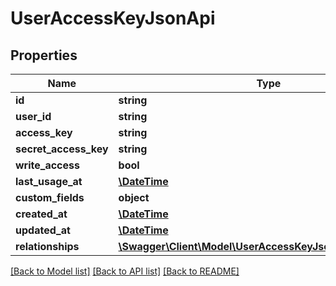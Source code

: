 # UserAccessKeyJsonApi

## Properties
Name | Type | Description | Notes
------------ | ------------- | ------------- | -------------
**id** | **string** |  | [optional] 
**user_id** | **string** |  | 
**access_key** | **string** |  | 
**secret_access_key** | **string** |  | 
**write_access** | **bool** |  | [optional] 
**last_usage_at** | [**\DateTime**](\DateTime.md) |  | [optional] 
**custom_fields** | **object** |  | [optional] 
**created_at** | [**\DateTime**](\DateTime.md) |  | 
**updated_at** | [**\DateTime**](\DateTime.md) |  | [optional] 
**relationships** | [**\Swagger\Client\Model\UserAccessKeyJsonApiRelationships**](UserAccessKeyJsonApiRelationships.md) |  | [optional] 

[[Back to Model list]](../../README.md#documentation-for-models) [[Back to API list]](../../README.md#documentation-for-api-endpoints) [[Back to README]](../../README.md)

